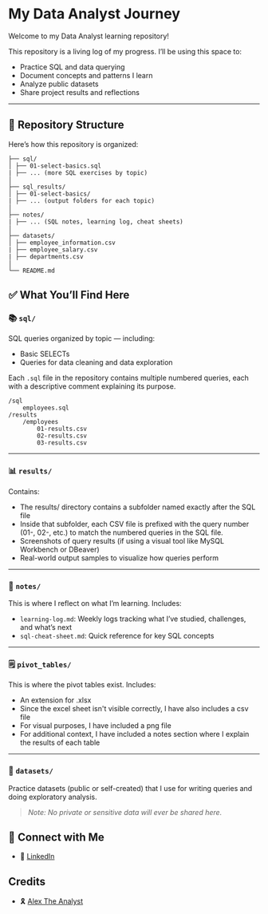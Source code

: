 # My Data Analyst Journey


Welcome to my Data Analyst learning repository!

This repository is a living log of my progress. I’ll be using this space to:
- Practice SQL and data querying
- Document concepts and patterns I learn
- Analyze public datasets
- Share project results and reflections

---

## 📁 Repository Structure

Here’s how this repository is organized:

```data-analyst/
├── sql/
│ ├── 01-select-basics.sql
| ├── ... (more SQL exercises by topic)
│
├── sql_results/
│ ├── 01-select-basics/
| ├── ... (output folders for each topic)
│
├── notes/
| ├── ... (SQL notes, learning log, cheat sheets)
│
├── datasets/
│ ├── employee_information.csv
| ├── employee_salary.csv
| ├── departments.csv
│
└── README.md
```


## ✅ What You’ll Find Here

### 📚 `sql/`
SQL queries organized by topic — including:
- Basic SELECTs
- Queries for data cleaning and data exploration

Each `.sql` file in the repository contains multiple numbered queries, each with a descriptive comment explaining its purpose.

```
/sql
    employees.sql
/results
    /employees
        01-results.csv
        02-results.csv
        03-results.csv
```

---

### 📊 `results/`
Contains:
- The results/ directory contains a subfolder named exactly after the SQL file
- Inside that subfolder, each CSV file is prefixed with the query number (01-, 02-, etc.) to match the numbered queries in the SQL file.
- Screenshots of query results (if using a visual tool like MySQL Workbench or DBeaver)
- Real-world output samples to visualize how queries perform

---

### 🧠 `notes/`
This is where I reflect on what I’m learning. Includes:
- `learning-log.md`: Weekly logs tracking what I’ve studied, challenges, and what’s next
- `sql-cheat-sheet.md`: Quick reference for key SQL concepts

---

### 🗒️ `pivot_tables/`
This is where the pivot tables exist.  Includes:
- An extension for .xlsx
- Since the excel sheet isn't visible correctly, I have also includes a csv file
- For visual purposes, I have included a png file
- For additional context, I have included a notes section where I explain the results of each table

---

### 📁 `datasets/`
Practice datasets (public or self-created) that I use for writing queries and doing exploratory analysis.
> *Note: No private or sensitive data will ever be shared here.*


## 🔗 Connect with Me

- 💼 [LinkedIn](https://www.linkedin.com/in/grecia-bueno-57a07512a/)

## Credits
- 🎗️ [Alex The Analyst](https://www.youtube.com/watch?v=wQQR60KtnFY&t=9845s)
